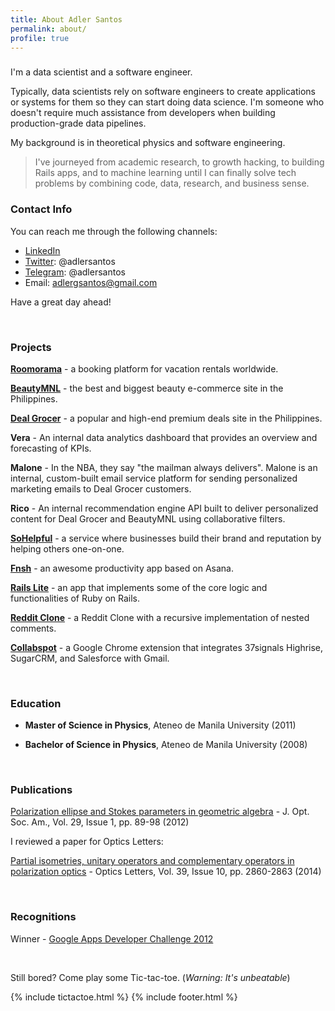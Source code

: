 ```yaml
---
title: About Adler Santos
permalink: about/
profile: true
---
```


###

I'm a data scientist and a software engineer. 

Typically, data scientists rely on software engineers to create applications or systems for them so they can start doing data science. I'm someone who doesn't require much assistance from developers when building production-grade data pipelines.

My background is in theoretical physics and software engineering. 

> I've journeyed from academic research, to growth hacking, to building Rails apps, and to machine learning until I can finally solve tech problems by combining code, data, research, and business sense.

### Contact Info

You can reach me through the following channels:

- [LinkedIn](https://sg.linkedin.com/in/adlersantos)
- [Twitter](https://twitter.com/adlersantos): @adlersantos
- [Telegram](https://telegram.org/): @adlersantos
- Email: adlergsantos@gmail.com

Have a great day ahead!

<br />

### Projects

**[Roomorama](http://roomorama.com)** - a booking platform for vacation rentals worldwide.

**[BeautyMNL](http://beautymnl.com)** - the best and biggest beauty e-commerce site in the Philippines.

**[Deal Grocer](http://dealgrocer.com)** - a popular and high-end premium deals site in the Philippines.

**Vera** - An internal data analytics dashboard that provides an overview and forecasting of KPIs.

**Malone** - In the NBA, they say "the mailman always delivers". Malone is an internal, custom-built email service platform for sending personalized marketing emails to Deal Grocer customers.

**Rico** - An internal recommendation engine API built to deliver personalized content for Deal Grocer and BeautyMNL using collaborative filters.

**[SoHelpful](http://sohelpful.me)** - a service where businesses build their brand and reputation by helping others one-on-one.

**[Fnsh](https://github.com/adlersantos/fnsh)** - an awesome productivity app based on Asana.

**[Rails Lite](https://github.com/adlersantos/rails-lite)** - an app that implements some of the core logic and functionalities of Ruby on Rails.

**[Reddit Clone](https://github.com/adlersantos/reddit_clone)** - a Reddit Clone with a recursive implementation of nested comments.

**[Collabspot](collabspot.com)** - a Google Chrome extension that integrates 37signals Highrise, SugarCRM, and Salesforce with Gmail.

<br />

### Education

- **Master of Science in Physics**, Ateneo de Manila University (2011)

- **Bachelor of Science in Physics**, Ateneo de Manila University (2008)

<br />

### Publications

[Polarization ellipse and Stokes parameters in geometric algebra](http://www.opticsinfobase.org/josaa/abstract.cfm?uri=josaa-29-1-89) - J. Opt. Soc. Am., Vol. 29, Issue 1, pp. 89-98 (2012)

I reviewed a paper for Optics Letters:

[Partial isometries, unitary operators and complementary operators in polarization optics](https://www.opticsinfobase.org/ol/abstract.cfm?URI=ol-39-10-2860) - Optics Letters, Vol. 39, Issue 10, pp. 2860-2863 (2014)

<br />

### Recognitions

Winner - [Google Apps Developer Challenge 2012](https://github.com/adlersantos/adlersantos.github.io.git)

<br />

Still bored? Come play some Tic-tac-toe. (_Warning: It's unbeatable_)

{% include tictactoe.html %}
{% include footer.html %}
